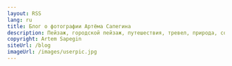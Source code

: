 ```yaml
---
layout: RSS
lang: ru
title: Блог о фотографии Артёма Сапегина
description: Пейзаж, городской пейзаж, путешествия, тревел, природа, собаки.
copyright: Artem Sapegin
siteUrl: /blog
imageUrl: /images/userpic.jpg
---
```


